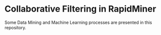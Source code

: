 # Collaborative Filtering in RapidMiner

Some Data Mining and Machine Learning processes are presented in this repository.
